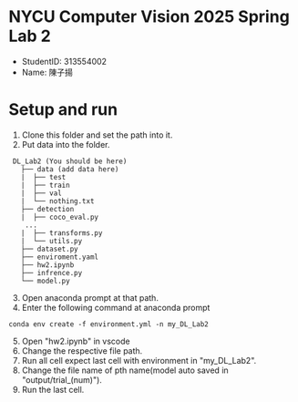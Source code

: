 # NYCU Computer Vision 2025 Spring Lab 2
- StudentID: 313554002
- Name: 陳子揚

# Setup and run
1. Clone this folder and set the path into it.
2. Put data into the folder.
```
 DL_Lab2 (You should be here)
   ├── data (add data here)
   |  ├── test
   |  ├── train
   |  ├── val
   |  └── nothing.txt
   ├── detection
   |  ├── coco_eval.py
    ...
   |  ├── transforms.py
   |  └── utils.py
   ├── dataset.py
   ├── enviroment.yaml
   ├── hw2.ipynb
   ├── infrence.py
   └── model.py
```
3. Open anaconda prompt at that path. 
4. Enter the following command at anaconda prompt
```
conda env create -f environment.yml -n my_DL_Lab2
```
5. Open "hw2.ipynb" in vscode
6. Change the respective file path.
7. Run all cell expect last cell with environment in "my_DL_Lab2".
8. Change the file name of pth name(model auto saved in "output/trial_(num)").
9. Run the last cell.
